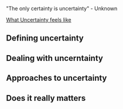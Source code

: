 "The only certainty is uncertainty" - Unknown

[What Uncertainty feels like](https://commoncog.com/blog/what-uncertainty-feels-like/)

## Defining uncertainty


## Dealing with uncerntainty


## Approaches to uncertainty


## Does it really matters